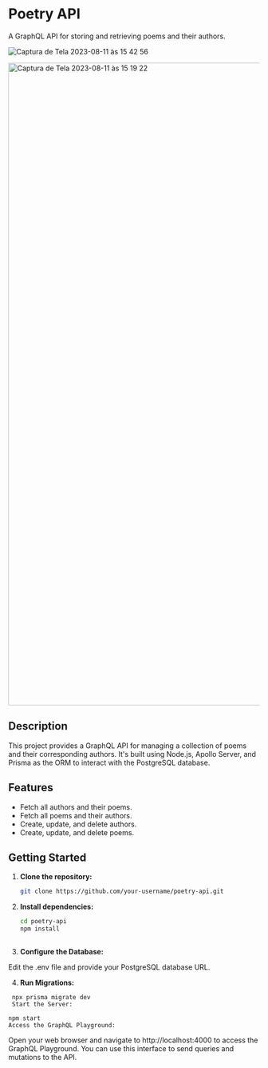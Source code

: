 # Poetry API

A GraphQL API for storing and retrieving poems and their authors.

![Captura de Tela 2023-08-11 às 15 42 56](https://github.com/EstherCecilia/backend-api-poetry-graphql/assets/29818932/3b484d52-aa58-43ae-b4a8-2912da92c746)

<img width="1285" alt="Captura de Tela 2023-08-11 às 15 19 22" src="https://github.com/EstherCecilia/backend-api-poetry-graphql/assets/29818932/bbe94c9c-421f-422e-bb6f-f8c1eb1a1562">

## Description

This project provides a GraphQL API for managing a collection of poems and their corresponding authors. It's built using Node.js, Apollo Server, and Prisma as the ORM to interact with the PostgreSQL database.

## Features

- Fetch all authors and their poems.
- Fetch all poems and their authors.
- Create, update, and delete authors.
- Create, update, and delete poems.

## Getting Started

1. **Clone the repository:**

   ```bash
   git clone https://github.com/your-username/poetry-api.git


2. **Install dependencies:**

   ```bash
   cd poetry-api
   npm install
  

3. **Configure the Database:**

  Edit the .env file and provide your PostgreSQL database URL.



4. **Run Migrations:**

 ```
  npx prisma migrate dev
  Start the Server:
 ```

  ```
  npm start
  Access the GraphQL Playground:
 ```



Open your web browser and navigate to http://localhost:4000 to access the GraphQL Playground. You can use this interface to send queries and mutations to the API.

